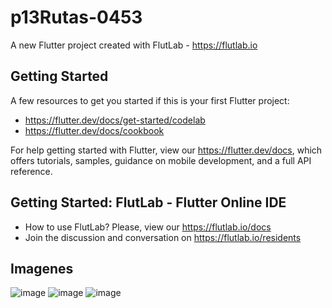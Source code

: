 # p13Rutas-0453

A new Flutter project created with FlutLab - https://flutlab.io

## Getting Started

A few resources to get you started if this is your first Flutter project:

- https://flutter.dev/docs/get-started/codelab
- https://flutter.dev/docs/cookbook

For help getting started with Flutter, view our
https://flutter.dev/docs, which offers tutorials,
samples, guidance on mobile development, and a full API reference.

## Getting Started: FlutLab - Flutter Online IDE

- How to use FlutLab? Please, view our https://flutlab.io/docs
- Join the discussion and conversation on https://flutlab.io/residents

## Imagenes

![image](https://github.com/aecortega/p14-disenos-6J-0453/assets/143548446/fb73ad27-9737-4100-bbab-5c6cc4372b0c)
![image](https://github.com/aecortega/p14-disenos-6J-0453/assets/143548446/f53b017f-3c23-4c2a-8a55-3fe7719c9895)
![image](https://github.com/aecortega/p14-disenos-6J-0453/assets/143548446/dfd2d748-f96f-491c-aa0e-e4328a346462)
